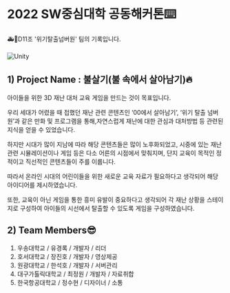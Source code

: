 <h1>2022 SW중심대학 공동해커톤⌨️</h1>
🚑🚒D11조 '위기탈출넘버원' 팀의 기록입니다.
<br><br>
<img alt="Unity" src ="https://img.shields.io/badge/Made%20with-Unity-57b9d3.svg?style=flat-square&logo=unity"/>
<h2>1) Project Name : 불살기(불 속에서 살아남기)🔥</h2>

아이들을 위한 3D 재난 대처 교육 게임을 만드는 것이 목표입니다.

우리 세대가 어렸을 때 접했던 재난 관련 콘텐츠인 ‘00에서 살아남기’, ‘위기 탈출 넘버원’과 같은 만화 및 프로그램을 통해,자연스럽게 재난에 대한 관심과 대처방법 등 관련된 지식을 얻을 수 있었습니다.

하지만 시대가 많이 지남에 따라 해당 콘텐츠들은 많이 노후화되었고, 시중에 있는 재난 관련 시뮬레이션이나 게임 등은 다소 어른의 시점에서 맞춰지며, 단지 교육이 목적인 정적이고 직선적인 콘텐츠들이 주를 이룹니다.

따라서 온라인 시대의 어린이들을 위한 새로운 교육 자료가 필요하다고 생각되어 해당 아이디어를 제시하였습니다.

또한, 교육이 아닌 게임을 통한 흥미 유발이 중요하다고 생각되어 각 재난 상황을 스테이지로 구성하여 아이들의 시선에서 탈출할 수 있도록 게임을 구성하였습니다.

<h2>2) Team Members😎</h2>

1) 우송대학교 / 유경록 / 개발자 / 리더<br>
2) 호서대학교 / 장진호 / 개발자 / 영상제공<br>
3) 원광대학교 / 한석호 / 개발자 / 서버관리<br>
4) 대구가톨릭대학교 / 최정원 / 개발자 / 자료취합<br>
5) 한국항공대학교 / 정수현 / 디자이너 / 소통<br>
<br>
